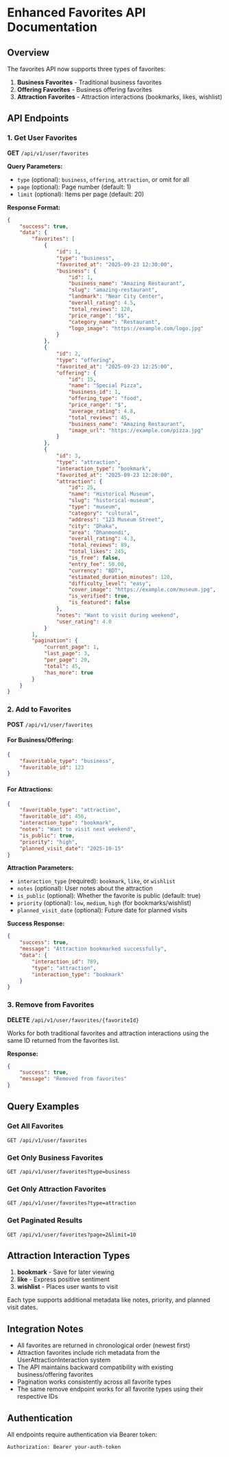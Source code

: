 # Enhanced Favorites API Documentation

## Overview
The favorites API now supports three types of favorites:
1. **Business Favorites** - Traditional business favorites
2. **Offering Favorites** - Business offering favorites  
3. **Attraction Favorites** - Attraction interactions (bookmarks, likes, wishlist)

## API Endpoints

### 1. Get User Favorites
**GET** `/api/v1/user/favorites`

**Query Parameters:**
- `type` (optional): `business`, `offering`, `attraction`, or omit for all
- `page` (optional): Page number (default: 1)
- `limit` (optional): Items per page (default: 20)

**Response Format:**
```json
{
    "success": true,
    "data": {
        "favorites": [
            {
                "id": 1,
                "type": "business",
                "favorited_at": "2025-09-23 12:30:00",
                "business": {
                    "id": 1,
                    "business_name": "Amazing Restaurant",
                    "slug": "amazing-restaurant",
                    "landmark": "Near City Center",
                    "overall_rating": 4.5,
                    "total_reviews": 120,
                    "price_range": "$$",
                    "category_name": "Restaurant",
                    "logo_image": "https://example.com/logo.jpg"
                }
            },
            {
                "id": 2,
                "type": "offering",
                "favorited_at": "2025-09-23 12:25:00",
                "offering": {
                    "id": 15,
                    "name": "Special Pizza",
                    "business_id": 1,
                    "offering_type": "food",
                    "price_range": "$",
                    "average_rating": 4.8,
                    "total_reviews": 45,
                    "business_name": "Amazing Restaurant",
                    "image_url": "https://example.com/pizza.jpg"
                }
            },
            {
                "id": 3,
                "type": "attraction",
                "interaction_type": "bookmark",
                "favorited_at": "2025-09-23 12:20:00",
                "attraction": {
                    "id": 25,
                    "name": "Historical Museum",
                    "slug": "historical-museum",
                    "type": "museum",
                    "category": "cultural",
                    "address": "123 Museum Street",
                    "city": "Dhaka",
                    "area": "Dhanmondi",
                    "overall_rating": 4.3,
                    "total_reviews": 89,
                    "total_likes": 245,
                    "is_free": false,
                    "entry_fee": 50.00,
                    "currency": "BDT",
                    "estimated_duration_minutes": 120,
                    "difficulty_level": "easy",
                    "cover_image": "https://example.com/museum.jpg",
                    "is_verified": true,
                    "is_featured": false
                },
                "notes": "Want to visit during weekend",
                "user_rating": 4.0
            }
        ],
        "pagination": {
            "current_page": 1,
            "last_page": 3,
            "per_page": 20,
            "total": 45,
            "has_more": true
        }
    }
}
```

### 2. Add to Favorites
**POST** `/api/v1/user/favorites`

#### For Business/Offering:
```json
{
    "favoritable_type": "business",
    "favoritable_id": 123
}
```

#### For Attractions:
```json
{
    "favoritable_type": "attraction",
    "favoritable_id": 456,
    "interaction_type": "bookmark",
    "notes": "Want to visit next weekend",
    "is_public": true,
    "priority": "high",
    "planned_visit_date": "2025-10-15"
}
```

**Attraction Parameters:**
- `interaction_type` (required): `bookmark`, `like`, or `wishlist`
- `notes` (optional): User notes about the attraction
- `is_public` (optional): Whether the favorite is public (default: true)
- `priority` (optional): `low`, `medium`, `high` (for bookmarks/wishlist)
- `planned_visit_date` (optional): Future date for planned visits

**Success Response:**
```json
{
    "success": true,
    "message": "Attraction bookmarked successfully",
    "data": {
        "interaction_id": 789,
        "type": "attraction",
        "interaction_type": "bookmark"
    }
}
```

### 3. Remove from Favorites
**DELETE** `/api/v1/user/favorites/{favoriteId}`

Works for both traditional favorites and attraction interactions using the same ID returned from the favorites list.

**Response:**
```json
{
    "success": true,
    "message": "Removed from favorites"
}
```

## Query Examples

### Get All Favorites
```
GET /api/v1/user/favorites
```

### Get Only Business Favorites
```
GET /api/v1/user/favorites?type=business
```

### Get Only Attraction Favorites
```
GET /api/v1/user/favorites?type=attraction
```

### Get Paginated Results
```
GET /api/v1/user/favorites?page=2&limit=10
```

## Attraction Interaction Types

1. **bookmark** - Save for later viewing
2. **like** - Express positive sentiment
3. **wishlist** - Places user wants to visit

Each type supports additional metadata like notes, priority, and planned visit dates.

## Integration Notes

- All favorites are returned in chronological order (newest first)
- Attraction favorites include rich metadata from the UserAttractionInteraction system
- The API maintains backward compatibility with existing business/offering favorites
- Pagination works consistently across all favorite types
- The same remove endpoint works for all favorite types using their respective IDs

## Authentication

All endpoints require authentication via Bearer token:
```
Authorization: Bearer your-auth-token
```